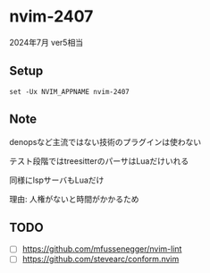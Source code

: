 # nvim-2407

2024年7月 ver5相当

## Setup

```fish
set -Ux NVIM_APPNAME nvim-2407
```

## Note

denopsなど主流ではない技術のプラグインは使わない

テスト段階ではtreesitterのパーサはLuaだけいれる

同様にlspサーバもLuaだけ

理由: 人権がないと時間がかかるため

## TODO

- [ ] https://github.com/mfussenegger/nvim-lint
- [ ] https://github.com/stevearc/conform.nvim
